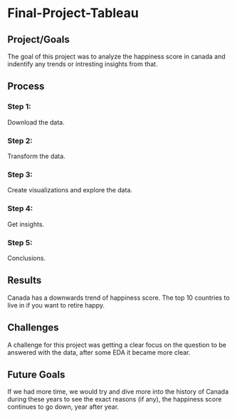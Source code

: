 # Final-Project-Tableau

## Project/Goals
The goal of this project was to analyze the happiness score in canada and indentify any trends or intresting insights from that.

## Process
### Step 1:
Download the data.
### Step 2:
Transform the data.
### Step 3:
Create visualizations and explore the data.
### Step 4: 
Get insights.
### Step 5:
Conclusions.

## Results
Canada has a downwards trend of happiness score.
The top 10 countries to live in if you want to retire happy.

## Challenges 
A challenge for this project was getting a clear focus on the question to be answered with the data, after some EDA it became more clear.

## Future Goals
If we had more time, we would try and dive more into the history of Canada during these years to see the exact reasons (if any), the happiness score continues to go down, year after year.
